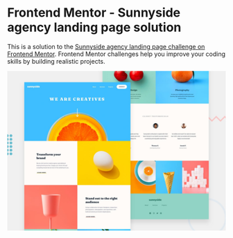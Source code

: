 # Frontend Mentor - Sunnyside agency landing page solution

This is a solution to the [Sunnyside agency landing page challenge on Frontend Mentor](https://www.frontendmentor.io/challenges/sunnyside-agency-landing-page-7yVs3B6ef). Frontend Mentor challenges help you improve your coding skills by building realistic projects.

![Design preview for the Sunnyside agency landing page coding challenge](./sunnyside-agency-landing-page-main/design/desktop-preview.jpg)
